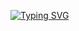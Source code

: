 [![Typing SVG](https://readme-typing-svg.demolab.com?font=Fira+Code&pause=1000&random=false&width=435&lines=Kotlin%E3%81%AE%E5%BC%95%E5%8A%9B%E3%81%AF%E6%B0%B8%E9%81%A0%E3%81%AB%E5%A4%89%E3%82%8F%E3%82%89%E3%81%AA%E3%81%84)](https://git.io/typing-svg)
